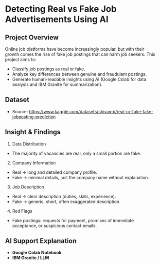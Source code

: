 # Detecting Real vs Fake Job Advertisements Using AI

##  Project Overview
Online job platforms have become increasingly popular, but with their growth comes the rise of fake job postings that can harm job seekers.
This project aims to:
- Classify job postings as real or fake.
- Analyze key differences between genuine and fraudulent postings.
- Generate human-readable insights using AI (Google Colab for data analysis and IBM Granite for summarization).

## Dataset
- Source: https://www.kaggle.com/datasets/shivamb/real-or-fake-fake-jobposting-prediction

## Insight & Findings
1. Data Distribution
- The majority of vacancies are real, only a small portion are fake.
2. Company Information
- Real → long and detailed company profile.
- Fake → minimal details, just the company name without explanation.
3. Job Description
- Real → clear description (duties, skills, experience).
- Fake → generic, short, often exaggerated description.
4. Red Flags
- Fake postings: requests for payment, promises of immediate acceptance, or suspicious contact emails.

## AI Support Explanation
- **Google Colab Notebook**
- **IBM Granite / LLM**


